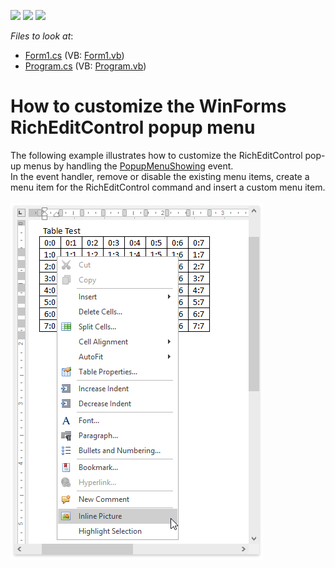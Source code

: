 <!-- default badges list -->
![](https://img.shields.io/endpoint?url=https://codecentral.devexpress.com/api/v1/VersionRange/128609960/17.2.3%2B)
[![](https://img.shields.io/badge/Open_in_DevExpress_Support_Center-FF7200?style=flat-square&logo=DevExpress&logoColor=white)](https://supportcenter.devexpress.com/ticket/details/T541476)
[![](https://img.shields.io/badge/📖_How_to_use_DevExpress_Examples-e9f6fc?style=flat-square)](https://docs.devexpress.com/GeneralInformation/403183)
<!-- default badges end -->
<!-- default file list -->
*Files to look at*:

* [Form1.cs](./CS/RichEditContextMenu/Form1.cs) (VB: [Form1.vb](./VB/RichEditContextMenu/Form1.vb))
* [Program.cs](./CS/RichEditContextMenu/Program.cs) (VB: [Program.vb](./VB/RichEditContextMenu/Program.vb))
<!-- default file list end -->
#  How to customize the WinForms RichEditControl popup menu


The following example illustrates how to customize the RichEditControl pop-up menus by handling the <a href="https://documentation.devexpress.com/windowsforms/DevExpress.XtraRichEdit.RichEditControl.PopupMenuShowing.event">PopupMenuShowing</a> event. <br>In the event handler, remove or disable the existing menu items, create a menu item for the RichEditControl command and insert a custom menu item.<br><br><img src="https://raw.githubusercontent.com/DevExpress-Examples/how-to-customize-the-winforms-richeditcontrol-popup-menu-t541476/17.2.3+/media/20184abb-7026-43d2-ac95-3a369e1bb59d.png">

<br/>


